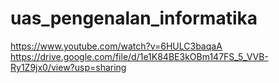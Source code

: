 # uas_pengenalan_informatika
 https://www.youtube.com/watch?v=6HULC3baqaA
 https://drive.google.com/file/d/1e1K84BE3kOBm147FS_5_VVB-Ry1Z9jx0/view?usp=sharing
